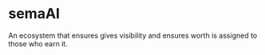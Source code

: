 # semaAI
An ecosystem that ensures gives visibility and ensures worth is assigned to those who earn it.
